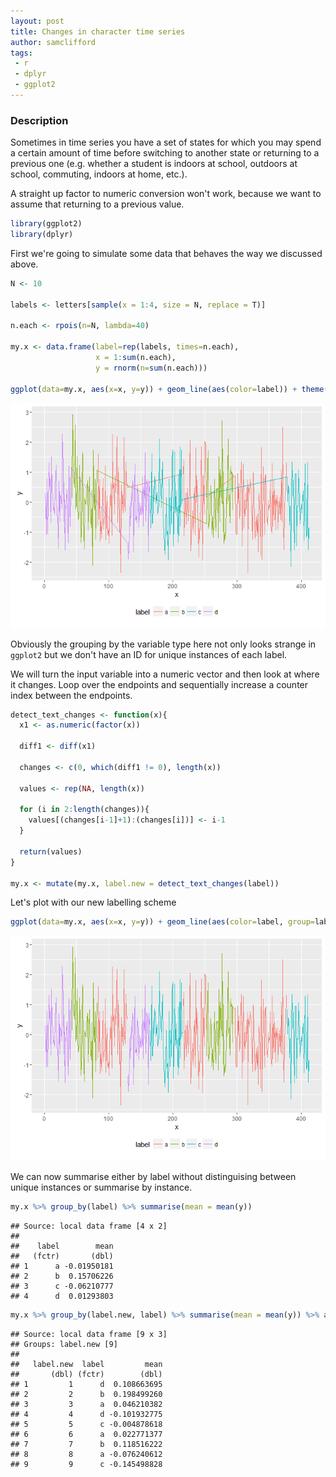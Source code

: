 ```yaml
---
layout: post
title: Changes in character time series
author: samclifford
tags:
 - r
 - dplyr
 - ggplot2
---
```


### Description

Sometimes in time series you have a set of states for which you may spend a certain amount of time before switching to another state or returning to a previous one (e.g. whether a student is indoors at school, outdoors at school, commuting, indoors at home, etc.).

A straight up factor to numeric conversion won't work, because we want to assume that returning to a previous value.

``` r
library(ggplot2)
library(dplyr)
```

First we're going to simulate some data that behaves the way we discussed above.
<!---excerpt-break-->

``` r
N <- 10

labels <- letters[sample(x = 1:4, size = N, replace = T)]

n.each <- rpois(n=N, lambda=40)

my.x <- data.frame(label=rep(labels, times=n.each),
                   x = 1:sum(n.each),
                   y = rnorm(n=sum(n.each)))

ggplot(data=my.x, aes(x=x, y=y)) + geom_line(aes(color=label)) + theme(legend.position="bottom")
```

![Not paying attention to continuity of time series](/assets/detect_files/figure-markdown_github/unnamed-chunk-2-1.png)

Obviously the grouping by the variable type here not only looks strange in `ggplot2` but we don't have an ID for unique instances of each label.

We will turn the input variable into a numeric vector and then look at where it changes. Loop over the endpoints and sequentially increase a counter index between the endpoints.

``` r
detect_text_changes <- function(x){
  x1 <- as.numeric(factor(x))
  
  diff1 <- diff(x1)
  
  changes <- c(0, which(diff1 != 0), length(x))
  
  values <- rep(NA, length(x))
  
  for (i in 2:length(changes)){
    values[(changes[i-1]+1):(changes[i])] <- i-1
  }
  
  return(values)
}

my.x <- mutate(my.x, label.new = detect_text_changes(label))
```

Let's plot with our new labelling scheme

``` r
ggplot(data=my.x, aes(x=x, y=y)) + geom_line(aes(color=label, group=label.new)) + theme(legend.position="bottom")
```

![With new labels](/assets/detect_files/figure-markdown_github/unnamed-chunk-4-1.png)

We can now summarise either by label without distinguising between unique instances or summarise by instance.

``` r
my.x %>% group_by(label) %>% summarise(mean = mean(y)) 
```

    ## Source: local data frame [4 x 2]
    ## 
    ##    label        mean
    ##   (fctr)       (dbl)
    ## 1      a -0.01950181
    ## 2      b  0.15706226
    ## 3      c -0.06210777
    ## 4      d  0.01293803

``` r
my.x %>% group_by(label.new, label) %>% summarise(mean = mean(y)) %>% arrange(label.new)
```

    ## Source: local data frame [9 x 3]
    ## Groups: label.new [9]
    ## 
    ##   label.new  label         mean
    ##       (dbl) (fctr)        (dbl)
    ## 1         1      d  0.108663695
    ## 2         2      b  0.198499260
    ## 3         3      a  0.046210382
    ## 4         4      d -0.101932775
    ## 5         5      c -0.004878618
    ## 6         6      a  0.022771377
    ## 7         7      b  0.118516222
    ## 8         8      a -0.076240612
    ## 9         9      c -0.145498828
